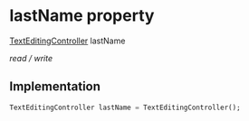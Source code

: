 


# lastName property







[TextEditingController](https://api.flutter.dev/flutter/widgets/TextEditingController-class.html) lastName
  
_<span class="feature">read / write</span>_






## Implementation

```dart
TextEditingController lastName = TextEditingController();
```







